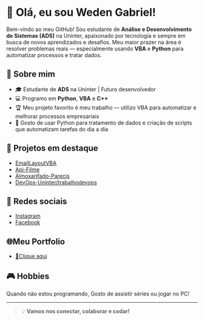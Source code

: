 # 👋 Olá, eu sou Weden Gabriel!

Bem-vindo ao meu GitHub! Sou estudante de **Análise e Desenvolvimento de Sistemas (ADS)** na Uninter, apaixonado por tecnologia e sempre em busca de novos aprendizados e desafios. Meu maior prazer na área é resolver problemas reais — especialmente usando **VBA** e **Python** para automatizar processos e tratar dados.

## 🚀 Sobre mim
- 🎓 Estudante de **ADS** na Uninter | Futuro desenvolvedor
- 💻 Programo em **Python**, **VBA** e **C++**
- 🏆 Meu projeto favorito é meu trabalho — utilizo VBA para automatizar e melhorar processos empresariais
- 🐍 Gosto de usar Python para tratamento de dados e criação de scripts que automatizam tarefas do dia a dia

## 🌟 Projetos em destaque
- [EmailLayoutVBA](https://github.com/wedengabriel/EmailLayoutVBA)
- [Api-Filme](https://github.com/wedengabriel/Api-Filme)
- [Almoxarifado-Parecis](https://github.com/wedengabriel/Almoxarifado-Parecis)
- [DevOps-Uninter/trabalhodevops](https://github.com/DevOps-Uninter/trabalhodevops)

## 🔗 Redes sociais
- [Instagram](https://instagram.com/weden_gabriel)  
- [Facebook](https://www.facebook.com/wedengabrieldasilvagomes)

## 🌐Meu Portfolio
- [🔗Clique aqui](https://wedengabriel.github.io/Meu-Portifolio/)

## 🎮 Hobbies
Quando não estou programando, Gosto de  assistir séries ou jogar no PC!

---

> 💡 **Vamos nos conectar, colaborar e codar!**
